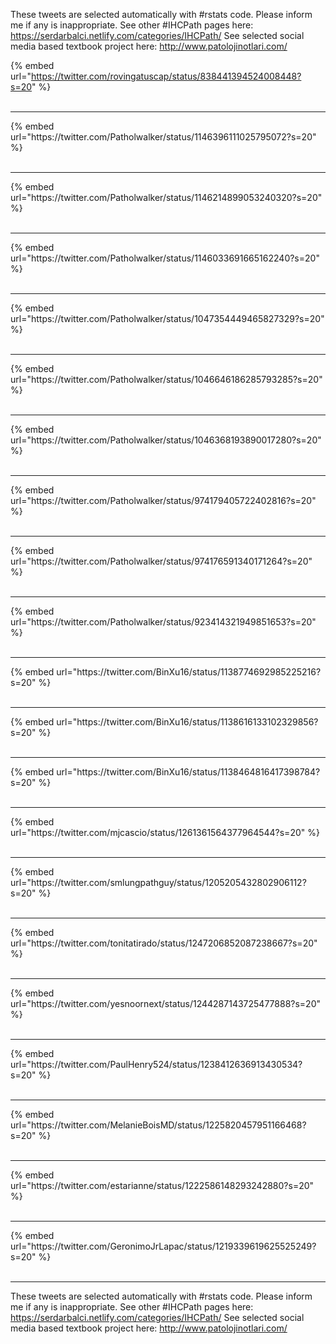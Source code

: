 

These tweets are selected automatically with #rstats code. Please inform me if any is inappropriate.
See other #IHCPath pages here: https://serdarbalci.netlify.com/categories/IHCPath/ 
See selected social media based textbook project here: http://www.patolojinotlari.com/

{% embed url="https://twitter.com/rovingatuscap/status/838441394524008448?s=20" %}<br>
<br>
<hr>
{% embed url="https://twitter.com/Patholwalker/status/1146396111025795072?s=20" %}<br>
<br>
<hr>
{% embed url="https://twitter.com/Patholwalker/status/1146214899053240320?s=20" %}<br>
<br>
<hr>
{% embed url="https://twitter.com/Patholwalker/status/1146033691665162240?s=20" %}<br>
<br>
<hr>
{% embed url="https://twitter.com/Patholwalker/status/1047354449465827329?s=20" %}<br>
<br>
<hr>
{% embed url="https://twitter.com/Patholwalker/status/1046646186285793285?s=20" %}<br>
<br>
<hr>
{% embed url="https://twitter.com/Patholwalker/status/1046368193890017280?s=20" %}<br>
<br>
<hr>
{% embed url="https://twitter.com/Patholwalker/status/974179405722402816?s=20" %}<br>
<br>
<hr>
{% embed url="https://twitter.com/Patholwalker/status/974176591340171264?s=20" %}<br>
<br>
<hr>
{% embed url="https://twitter.com/Patholwalker/status/923414321949851653?s=20" %}<br>
<br>
<hr>
{% embed url="https://twitter.com/BinXu16/status/1138774692985225216?s=20" %}<br>
<br>
<hr>
{% embed url="https://twitter.com/BinXu16/status/1138616133102329856?s=20" %}<br>
<br>
<hr>
{% embed url="https://twitter.com/BinXu16/status/1138464816417398784?s=20" %}<br>
<br>
<hr>
{% embed url="https://twitter.com/mjcascio/status/1261361564377964544?s=20" %}<br>
<br>
<hr>
{% embed url="https://twitter.com/smlungpathguy/status/1205205432802906112?s=20" %}<br>
<br>
<hr>
{% embed url="https://twitter.com/tonitatirado/status/1247206852087238667?s=20" %}<br>
<br>
<hr>
{% embed url="https://twitter.com/yesnoornext/status/1244287143725477888?s=20" %}<br>
<br>
<hr>
{% embed url="https://twitter.com/PaulHenry524/status/1238412636913430534?s=20" %}<br>
<br>
<hr>
{% embed url="https://twitter.com/MelanieBoisMD/status/1225820457951166468?s=20" %}<br>
<br>
<hr>
{% embed url="https://twitter.com/estarianne/status/1222586148293242880?s=20" %}<br>
<br>
<hr>
{% embed url="https://twitter.com/GeronimoJrLapac/status/1219339619625525249?s=20" %}<br>
<br>
<hr>


These tweets are selected automatically with #rstats code. Please inform me if any is inappropriate.
See other #IHCPath pages here: https://serdarbalci.netlify.com/categories/IHCPath/ 
See selected social media based textbook project here: http://www.patolojinotlari.com/
